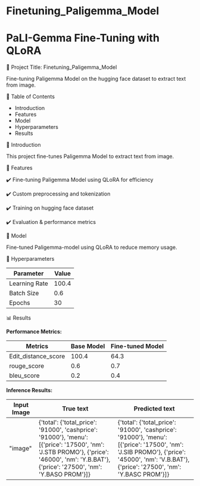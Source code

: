 # Finetuning_Paligemma_Model

# PaLI-Gemma Fine-Tuning with QLoRA

📌 Project Title: Finetuning_Paligemma_Model

  Fine-tuning Paligemma Model on the hugging face dataset to extract text from image.

📖 Table of Contents

  - Introduction
  - Features
  - Model
  - Hyperparameters
  - Results

📌 Introduction

  This project fine-tunes Paligemma Model to extract text from image. 

🚀 Features

✔️ Fine-tuning Paligemma Model using QLoRA for efficiency

✔️ Custom preprocessing and tokenization

✔️ Training on hugging face dataset

✔️ Evaluation & performance metrics

🧠 Model
  
  Fine-tuned Paligemma-model using QLoRA to reduce memory usage.

🔧 Hyperparameters

  |  Parameter                |  Value        |
  |---------------------------|---------------|
  | Learning Rate             |   100.4       |   
  | Batch Size                |    0.6        |  
  | Epochs                    |    30         | 
  
📊 Results

  **Performance Metrics:**
  
  | Metrics                   | Base Model    | Fine-tuned Model     |
  |---------------------------|---------------|----------------------|
  | Edit_distance_score       |   100.4       |      64.3            |
  | rouge_score               |    0.6        |      0.7             |
  | bleu_score                |   0.2         |      0.4             |

  **Inference Results:**
  
  | Input Image                 | True text     | Predicted text       |
  |-----------------------------|---------------|----------------------|
  | "image"                     | {'total': {'total_price': '91000', 'cashprice': '91000'}, 'menu': [{'price': '17500', 'nm': 'J.STB PROMO'}, {'price': '46000', 'nm': 'Y.B.BAT'}, {'price': '27500', 'nm': 'Y.BASO PROM'}]} | {'total': {'total_price': '91000', 'cashprice': '91000'}, 'menu': [{'price': '17500', 'nm': 'J.SIB PROMO'}, {'price': '45000', 'nm': 'V.B.BAT'}, {'price': '27500', 'nm': 'Y.BASC PROM'}]}|
